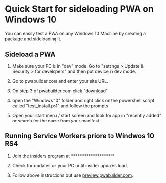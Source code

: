 # Quick Start for sideloading PWA on Windows 10

You can easily test a PWA on any Windows 10 Machine by creating a package and sideloading it.

## Sideload a PWA

1. Make sure your PC is in "dev" mode.  Go to "settings > Update & Security > for developers" and then put device in dev mode.

2. Go to pwabuilder.com and enter your site URL.

3. On step 3 of pwabuilder.com click "download"

4. open the "Windows 10" folder and right click on the powershell script called "test_install.ps1" and follow the prompts

5. Open your start menu / start screen and look for app in "recently added" or search for the name from your manifest.


## Running Service Workers priore to Windwos 10 RS4

1. Join the insiders program at ********************

2. Check for updates on your PC until insider updates load.

3. Follow above instructions but use [preview.pwabuilder.com](https://preview.pwabuilder.com).

